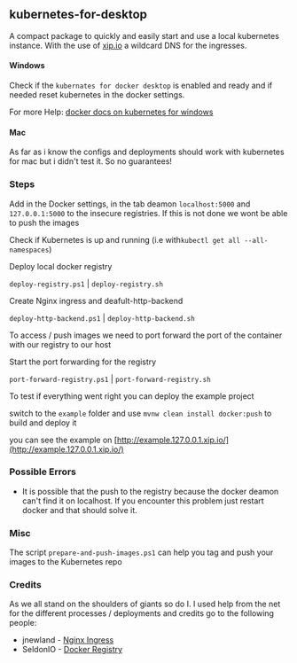 ## kubernetes-for-desktop

A compact package to quickly and easily start and use a local kubernetes instance. 
With the use of [xip.io](http://xip.io/) a wildcard DNS for the ingresses.


#### Windows
Check if the ``kubernates for docker desktop`` is enabled and ready and if needed reset kubernetes in the docker settings.

For more Help: [docker docs on kubernetes for windows](https://docs.docker.com/docker-for-windows/#kubernetes)


#### Mac

As far as i know the configs and deployments should work with kubernetes for mac but i didn't test it. So no guarantees!

### Steps

Add in the Docker settings, in the tab deamon ``localhost:5000`` and ``127.0.0.1:5000`` to the insecure registries. 
If this is not done we wont be able to push the images  

Check if Kubernetes is up and running (i.e with``kubectl get all --all-namespaces``)

Deploy local docker registry

``deploy-registry.ps1`` | ``deploy-registry.sh``

Create Nginx ingress and deafult-http-backend

``deploy-http-backend.ps1`` | ``deploy-http-backend.sh``


To access / push images we need to port forward the port of the container with our registry to our host
 
Start the port forwarding for the registry

``port-forward-registry.ps1`` | ``port-forward-registry.sh``

To test if everything went right you can deploy the example project

switch to the ``example`` folder and use ``mvnw clean install docker:push`` to build and deploy it

you can see the example on [http://example.127.0.0.1.xip.io/](http://example.127.0.0.1.xip.io/) 

### Possible Errors

* It is possible that the push to the registry because the docker deamon can't find it on localhost. 
If you encounter this problem just restart docker and that should solve it. 

### Misc

The script ``prepare-and-push-images.ps1`` can help you tag and push your images to the Kubernetes repo

### Credits

As we all stand on the shoulders of giants so do I. I used help from the net for the different processes / deployments 
and credits go to the following people:

* jnewland - [Nginx Ingress](https://github.com/jnewland/local-dev-with-docker-for-mac-kubernetes)
* SeldonIO - [Docker Registry](https://github.com/SeldonIO/k8s-local-docker-registry)
